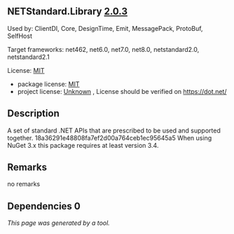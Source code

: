 NETStandard.Library [2.0.3](https://www.nuget.org/packages/NETStandard.Library/2.0.3)
--------------------

Used by: ClientDI, Core, DesignTime, Emit, MessagePack, ProtoBuf, SelfHost

Target frameworks: net462, net6.0, net7.0, net8.0, netstandard2.0, netstandard2.1

License: [MIT](../../../../licenses/mit) 

- package license: [MIT](https://github.com/dotnet/standard/blob/master/LICENSE.TXT) 
- project license: [Unknown](https://dot.net/) , License should be verified on https://dot.net/

Description
-----------
A set of standard .NET APIs that are prescribed to be used and supported together. 
18a36291e48808fa7ef2d00a764ceb1ec95645a5 
When using NuGet 3.x this package requires at least version 3.4.

Remarks
-----------
no remarks


Dependencies 0
-----------


*This page was generated by a tool.*